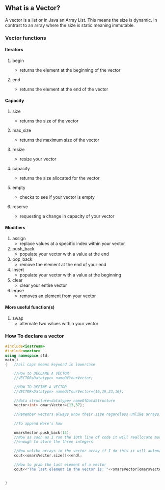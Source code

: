 ## What is a Vector?

A vector is a list or in Java an Array List. This means the size is dynamic. In contrast to an array where the size is static meaning immutable.



### Vector functions 

#### Iterators

1. begin
	- returns the element at the beginning of the vector

2. end
	- returns the element at the end of the vector


#### Capacity

1. size
	- returns the size of the vector

2. max_size
	- returns the maximum size of the vector

3. resize
	- resize your vector

4. capacity
	- returns the size allocated for the vector

5. empty
	- checks to see if your vector is empty

6. reserve
	- requesting a change in capacity of your vector


#### Modifiers

1. assign
	- replace values at a specific index within your vector
2. push_back
	- populate your vector with a value at the end
3. pop_back
	- remove the element at the end of your end
4. insert
	- populate your vector with a value at the beginning
5. clear
	- clear your entire vector
6. erase
	- removes an element from your vector


#### More useful function(s)

1. swap
	- alternate two values within your vector

### How To declare a vector
```cpp
#include<iostream>
#include<vector>
using namespace std;
main()
{	//all caps means keyword in lowercase

	//How to DECLARE A VECTOR
	//VECTOR<Datatype> nameOfYourVector;

	//HOW TO DEFINE A VECTOR
	//VECTOR<Datatype> nameOfYourVector={16,19,23,16};
	
 	//data structure<datatype> nameOfDataStructure
	vector<int> omarsVector={13,37};
	
	//Remember vectors always know their size regardless unlike arrays.
	
	//To append Here's how
	
   	omarsVector.push_back(15);
   	//Now as soon as I run the 10th line of code it will reallocate more memory that is large
  	//enough to store the three integers
	
	//Now unlike arrays in the vector array if I do this it will automatically print my array size
	cout<<omarsVector.size()<<endl;
	
	//How to grab the last element of a vector
	cout<<"The last element in the vector is: "<<omarsVector[omarsVector.size()-1];
	
	
}
```
